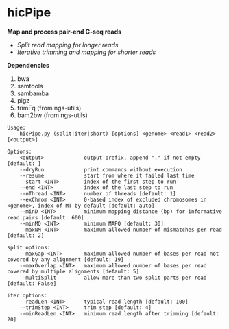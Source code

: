# hicPipe

**Map and process pair-end C-seq reads**
* _Split read mapping for longer reads_
* _Iterative trimming and mapping for shorter reads_
<p></p>

**Dependencies**
1. bwa
2. samtools
3. sambamba
4. pigz
5. trimFq (from ngs-utils)
6. bam2bw (from ngs-utils)
<p></p>

    Usage:
        hicPipe.py (split|iter|short) [options] <genome> <read1> <read2> [<output>]

    Options:
        <output>             output prefix, append "." if not empty [default: ]
        --dryRun             print commands without execution
        --resume             start from where it failed last time
        --start <INT>        index of the first step to run
        --end <INT>          index of the last step to run
        --nThread <INT>      number of threads [default: 1]
        --exChrom <INT>      0-based index of excluded chromosomes in <genome>, index of MT by default [default: auto]
        --minD <INT>         minimum mapping distance (bp) for informative read pairs [default: 600]
        --minMQ <INT>        minimum MAPQ [default: 30]
        --maxNM <INT>        maximum allowed number of mismatches per read [default: 2]

    split options:
        --maxGap <INT>       maximum allowed number of bases per read not covered by any alignment [default: 19]
        --maxOverlap <INT>   maximum allowed number of bases per read covered by multiple alignments [default: 5]
        --multiSplit         allow more than two split parts per read [default: False]

    iter options:
        --readLen <INT>      typical read length [default: 100]
        --trimStep <INT>     trim step [default: 4]
        --minReadLen <INT>   minimum read length after trimming [default: 20]
